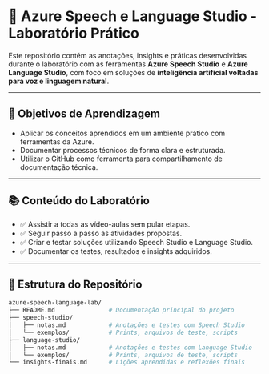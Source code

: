 # 🧠 Azure Speech e Language Studio - Laboratório Prático

Este repositório contém as anotações, insights e práticas desenvolvidas durante o laboratório com as ferramentas **Azure Speech Studio** e **Azure Language Studio**, com foco em soluções de **inteligência artificial voltadas para voz e linguagem natural**.

---

## 🎯 Objetivos de Aprendizagem

- Aplicar os conceitos aprendidos em um ambiente prático com ferramentas da Azure.
- Documentar processos técnicos de forma clara e estruturada.
- Utilizar o GitHub como ferramenta para compartilhamento de documentação técnica.

---

## 📚 Conteúdo do Laboratório

- ✅ Assistir a todas as vídeo-aulas sem pular etapas.
- ✅ Seguir passo a passo as atividades propostas.
- ✅ Criar e testar soluções utilizando Speech Studio e Language Studio.
- ✅ Documentar os testes, resultados e insights adquiridos.

---

## 📂 Estrutura do Repositório

```bash
azure-speech-language-lab/
├── README.md               # Documentação principal do projeto
├── speech-studio/
│   ├── notas.md            # Anotações e testes com Speech Studio
│   └── exemplos/           # Prints, arquivos de teste, scripts
├── language-studio/
│   ├── notas.md            # Anotações e testes com Language Studio
│   └── exemplos/           # Prints, arquivos de teste, scripts
└── insights-finais.md      # Lições aprendidas e reflexões finais
